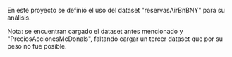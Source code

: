 En este proyecto se definió el uso del dataset "reservasAirBnBNY" para su análisis.

Nota: se encuentran cargado el dataset antes mencionado y "PreciosAccionesMcDonals", faltando cargar un tercer dataset que por su peso no fue posible.
